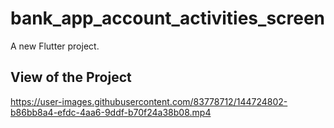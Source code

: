 # bank_app_account_activities_screen

A new Flutter project.

## View of the Project






https://user-images.githubusercontent.com/83778712/144724802-b86bb8a4-efdc-4aa6-9ddf-b70f24a38b08.mp4

